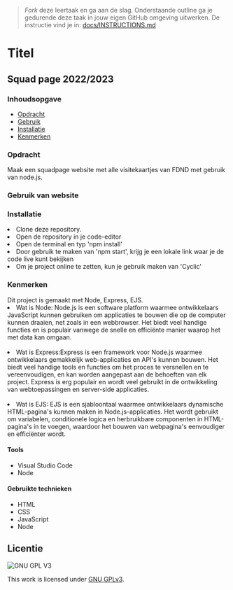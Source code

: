 > _Fork_ deze leertaak en ga aan de slag. Onderstaande outline ga je gedurende deze taak in jouw eigen GitHub omgeving uitwerken. De instructie vind je in: [docs/INSTRUCTIONS.md](docs/INSTRUCTIONS.md)

# Titel
<h2>Squad page 2022/2023 </h2>

<h3>Inhoudsopgave</h3>
<ul>
<li><a href="#Opdracht"> Opdracht</a></li> 
<li><a href="#Gebruik"> Gebruik </a></li>  
 <li><a href="#Installatie"> Installatie </a></li>
<li><a href="#Kenmerken"> Kenmerken</a></li> 
</ul>

<h3 id="#Opdracht"> Opdracht</h3>
Maak een squadpage website met alle visitekaartjes van FDND met gebruik van node.js. 
        
<h3 id="#Gebruik"> Gebruik van website</h3>

<h3 id="Installatie"> Installatie</h3>
<li>Clone deze repository.</li>
<li>Open de repository in je code-editor</li>
<li> Open de terminal en typ 'npm install'</li>
<li>Door gebruik te maken van 'npm start', krijg je een lokale link waar je de code live kunt bekijken</li>
<li>Om je project online te zetten, kun je gebruik maken van 'Cyclic'</li>
        
<h3 id="#Kenmerken"> Kenmerken</h3>
Dit project is gemaakt met Node, Express, EJS. 
<li>Wat is Node: Node.js is een software platform waarmee ontwikkelaars JavaScript kunnen gebruiken om applicaties te bouwen die op de computer kunnen draaien, net zoals in een webbrowser. Het biedt veel handige functies en is populair vanwege de snelle en efficiënte manier waarop het met data kan omgaan.</li>
<br>
<li> Wat is Express:Express is een framework voor Node.js waarmee ontwikkelaars gemakkelijk web-applicaties en API's kunnen bouwen. Het biedt veel handige tools en functies om het proces te versnellen en te vereenvoudigen, en kan worden aangepast aan de behoeften van elk project. Express is erg populair en wordt veel gebruikt in de ontwikkeling van webtoepassingen en server-side applicaties.</li>
<br>
<li> Wat is EJS: EJS is een sjabloontaal waarmee ontwikkelaars dynamische HTML-pagina's kunnen maken in Node.js-applicaties. Het wordt gebruikt om variabelen, conditionele logica en herbruikbare componenten in HTML-pagina's in te voegen, waardoor het bouwen van webpagina's eenvoudiger en efficiënter wordt.</li>

<h4>Tools</h4>
<ul>
        <li> Visual Studio Code</li>
        <li> Node </li>
</ul>

<h4>Gebruikte technieken</h4>
<ul>
<li> HTML</li>
        <li>CSS</li>
        <li>JavaScript</li>
        <li>Node </li>
  </ul>      


## Licentie

![GNU GPL V3](https://www.gnu.org/graphics/gplv3-127x51.png)

This work is licensed under [GNU GPLv3](./LICENSE).
